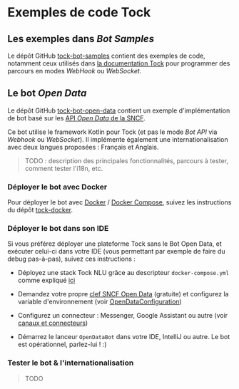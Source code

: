 # Exemples de code Tock

## Les exemples dans _Bot Samples_

Le dépôt GitHub [tock-bot-samples]() contient des exemples de code, notamment ceux utilisés dans 
[la documentation Tock](../guide/api.md) pour programmer des parcours en modes _WebHook_ ou _WebSocket_.

## Le bot _Open Data_

Le dépôt GitHub [tock-bot-open-data](https://github.com/theopenconversationkit/tock-bot-open-data) contient un 
exemple d'implémentation de bot basé sur les [API _Open Data_ de la SNCF](https://www.digital.sncf.com/startup/api).

Ce bot utilise le framework Kotlin pour Tock (et pas le mode _Bot API_ via _Webhook_ ou _WebSocket_). 
Il implémente également une internationalisation avec deux langues proposées : Français et Anglais.

> TODO : description des principales fonctionnalités, parcours à tester, comment tester l'i18n, etc.

### Déployer le bot avec Docker

Pour déployer le bot avec [Docker](https://www.docker.com/) / [Docker Compose](https://docs.docker.com/compose/), 
suivez les instructions du dépôt [tock-docker](https://github.com/theopenconversationkit/tock-docker#user-content-run-the-open-data-bot-example).

### Déployer le bot dans son IDE

Si vous préférez déployer une plateforme Tock sans le Bot Open Data, et exécuter celui-ci dans votre IDE (vous 
permettant par exemple de faire du debug pas-à-pas), suivez ces instructions : 

* Déployez une stack Tock NLU grâce au descripteur `docker-compose.yml` comme expliqué [ici](https://github.com/theopenconversationkit/tock-docker#user-content-docker-images-for-tock)

* Demandez votre propre [clef SNCF Open Data](https://data.sncf.com/) (gratuite) et configurez la variable d'environnement (voir [OpenDataConfiguration](https://github.com/theopenconversationkit/tock-bot-open-data/blob/master/src/main/kotlin/fr/vsct/tock/bot/open/data/OpenDataConfiguration.kt#L29))

* Configurez un connecteur : Messenger, Google Assistant ou autre (voir [canaux et connecteurs](../utilisateur/channels.md))

* Démarrez le lanceur `OpenDataBot` dans votre IDE, IntelliJ ou autre. Le bot est opérationnel, parlez-lui ! :)
 
### Tester le bot & l'internationalisation

> TODO
